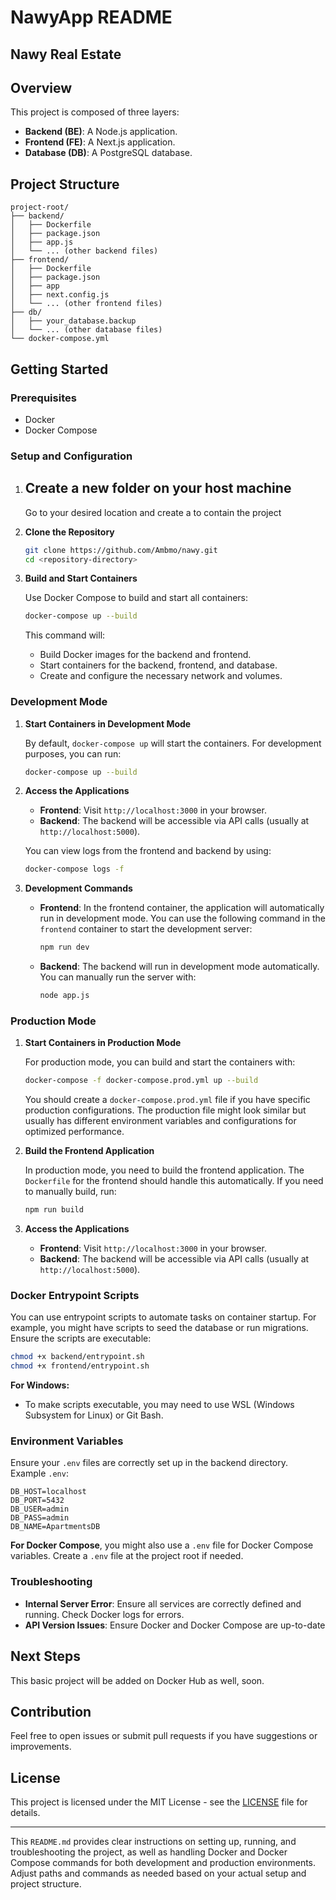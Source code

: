 # NawyApp README
Nawy Real Estate
---

## Overview

This project is composed of three layers:
- **Backend (BE)**: A Node.js application.
- **Frontend (FE)**: A Next.js application.
- **Database (DB)**: A PostgreSQL database.

## Project Structure

```plaintext
project-root/
├── backend/
│   ├── Dockerfile
│   ├── package.json
│   ├── app.js
│   └── ... (other backend files)
├── frontend/
│   ├── Dockerfile
│   ├── package.json
│   ├── app
│   ├── next.config.js
│   └── ... (other frontend files)
├── db/
│   ├── your_database.backup
│   └── ... (other database files)
└── docker-compose.yml
```

## Getting Started

### Prerequisites

- Docker
- Docker Compose

### Setup and Configuration

1. ## Create a new folder on your host machine
   Go to your desired location and create a <repository-directory> to contain the project
   
2. **Clone the Repository**

   ```bash
   git clone https://github.com/Ambmo/nawy.git
   cd <repository-directory>
   ```

3. **Build and Start Containers**

   Use Docker Compose to build and start all containers:

   ```bash
   docker-compose up --build
   ```

   This command will:
   - Build Docker images for the backend and frontend.
   - Start containers for the backend, frontend, and database.
   - Create and configure the necessary network and volumes.

### Development Mode

1. **Start Containers in Development Mode**

   By default, `docker-compose up` will start the containers. For development purposes, you can run:

   ```bash
   docker-compose up --build
   ```

2. **Access the Applications**

   - **Frontend**: Visit `http://localhost:3000` in your browser.
   - **Backend**: The backend will be accessible via API calls (usually at `http://localhost:5000`).

   You can view logs from the frontend and backend by using:

   ```bash
   docker-compose logs -f
   ```

3. **Development Commands**

   - **Frontend**: In the frontend container, the application will automatically run in development mode. You can use the following command in the `frontend` container to start the development server:

     ```bash
     npm run dev
     ```

   - **Backend**: The backend will run in development mode automatically. You can manually run the server with:

     ```bash
     node app.js
     ```

### Production Mode

1. **Start Containers in Production Mode**

   For production mode, you can build and start the containers with:

   ```bash
   docker-compose -f docker-compose.prod.yml up --build
   ```

   You should create a `docker-compose.prod.yml` file if you have specific production configurations. The production file might look similar but usually has different environment variables and configurations for optimized performance.

2. **Build the Frontend Application**

   In production mode, you need to build the frontend application. The `Dockerfile` for the frontend should handle this automatically. If you need to manually build, run:

   ```bash
   npm run build
   ```

3. **Access the Applications**

   - **Frontend**: Visit `http://localhost:3000` in your browser.
   - **Backend**: The backend will be accessible via API calls (usually at `http://localhost:5000`).

### Docker Entrypoint Scripts

You can use entrypoint scripts to automate tasks on container startup. For example, you might have scripts to seed the database or run migrations. Ensure the scripts are executable:

```bash
chmod +x backend/entrypoint.sh
chmod +x frontend/entrypoint.sh
```

**For Windows:**

- To make scripts executable, you may need to use WSL (Windows Subsystem for Linux) or Git Bash.

### Environment Variables

Ensure your `.env` files are correctly set up in the backend directory. Example `.env`:

```
DB_HOST=localhost
DB_PORT=5432
DB_USER=admin
DB_PASS=admin
DB_NAME=ApartmentsDB
```

**For Docker Compose**, you might also use a `.env` file for Docker Compose variables. Create a `.env` file at the project root if needed.

### Troubleshooting

- **Internal Server Error**: Ensure all services are correctly defined and running. Check Docker logs for errors.
- **API Version Issues**: Ensure Docker and Docker Compose are up-to-date

## Next Steps
This basic project will be added on Docker Hub as well, soon.

## Contribution

Feel free to open issues or submit pull requests if you have suggestions or improvements.

## License

This project is licensed under the MIT License - see the [LICENSE](LICENSE) file for details.

---

This `README.md` provides clear instructions on setting up, running, and troubleshooting the project, as well as handling Docker and Docker Compose commands for both development and production environments. Adjust paths and commands as needed based on your actual setup and project structure.
